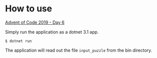 # How to use

[Advent of Code 2019 - Day 6](https://adventofcode.com/2019/day/6)

Simply run the application as a dotnet 3.1 app.

```
$ dotnet run
```

The application will read out the file `input_puzzle` from the bin directory.

